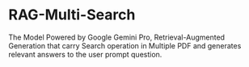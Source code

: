 # RAG-Multi-Search
The Model Powered by Google Gemini Pro, Retrieval-Augmented Generation that carry Search operation in Multiple PDF and generates relevant answers to the user prompt question.
